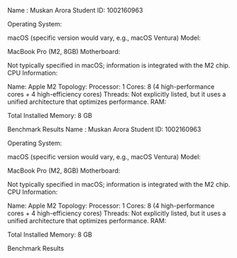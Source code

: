 Name : Muskan Arora
Student ID: 1002160963

Operating System:

macOS (specific version would vary, e.g., macOS Ventura)
Model:

MacBook Pro (M2, 8GB)
Motherboard:

Not typically specified in macOS; information is integrated with the M2 chip.
CPU Information:

Name: Apple M2
Topology:
Processor: 1
Cores: 8 (4 high-performance cores + 4 high-efficiency cores)
Threads: Not explicitly listed, but it uses a unified architecture that optimizes performance.
RAM:

Total Installed Memory: 8 GB

Benchmark Results
Name : Muskan Arora
Student ID: 1002160963

Operating System:

macOS (specific version would vary, e.g., macOS Ventura)
Model:

MacBook Pro (M2, 8GB)
Motherboard:

Not typically specified in macOS; information is integrated with the M2 chip.
CPU Information:

Name: Apple M2
Topology:
Processor: 1
Cores: 8 (4 high-performance cores + 4 high-efficiency cores)
Threads: Not explicitly listed, but it uses a unified architecture that optimizes performance.
RAM:

Total Installed Memory: 8 GB

Benchmark Results
